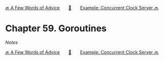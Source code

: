 [🔙 A Few Words of Advice][previous-chapter]&nbsp;&nbsp;&nbsp;&nbsp;&nbsp;&nbsp;&nbsp;[🏡][readme]&nbsp;&nbsp;&nbsp;&nbsp;&nbsp;&nbsp;&nbsp;[Example: Concurrent Clock Server 🔜][upcoming-chapter]

# Chapter 59. Goroutines

_Notes_

[🔙 A Few Words of Advice][previous-chapter]&nbsp;&nbsp;&nbsp;&nbsp;&nbsp;&nbsp;&nbsp;[🏡][readme]&nbsp;&nbsp;&nbsp;&nbsp;&nbsp;&nbsp;&nbsp;[Example: Concurrent Clock Server 🔜][upcoming-chapter]

[readme]: README.md
[previous-chapter]: ch058-a-few-words-of-advice.md
[upcoming-chapter]: ch060-example-concurrent-clock-server.md